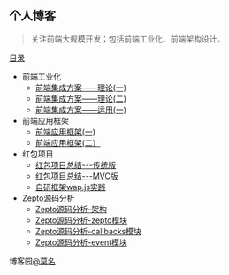 ## 个人博客
> 关注前端大规模开发；包括前端工业化、前端架构设计。
  
  
  [目录](https://github.com/mominger/blog/issues)
  - 前端工业化
     - [前端集成方案——理论(一)](https://github.com/mominger/blog/issues/1)
     - [前端集成方案——理论(二)](https://github.com/mominger/blog/issues/2)
     - [前端集成方案——运用(一)](https://github.com/mominger/blog/issues/3)
  - 前端应用框架
     - [前端应用框架(一)](https://github.com/mominger/blog/issues/4)
     - [前端应用框架(二）](https://github.com/mominger/blog/issues/5)
  - 红包项目
     - [红包项目总结---传统版](https://github.com/mominger/blog/issues/6)
     - [红包项目总结---MVC版](https://github.com/mominger/blog/issues/7)
     - [自研框架wap.js实践](https://github.com/mominger/blog/issues/8)
  - Zepto源码分析
     - [Zepto源码分析-架构](https://github.com/mominger/blog/issues/9)
     - [Zepto源码分析-zepto模块](https://github.com/mominger/blog/issues/10)
     - [Zepto源码分析-callbacks模块](https://github.com/mominger/blog/issues/11)
     - [Zepto源码分析-event模块](https://github.com/mominger/blog/issues/12)


  
博客园[@莫名](http://www.cnblogs.com/mominger/)
